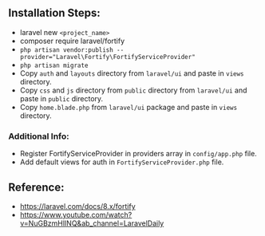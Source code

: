 ## Installation Steps:
- laravel new `<project_name>`
- composer require laravel/fortify
- `php artisan vendor:publish --provider="Laravel\Fortify\FortifyServiceProvider"`
- `php artisan migrate`
- Copy `auth` and `layouts` directory from `laravel/ui` and paste in `views` directory.
- Copy `css` and `js` directory from `public` directory from `laravel/ui` and paste in `public` directory.
- Copy `home.blade.php` from `laravel/ui` package and paste in `views` directory.


### Additional Info:
- Register FortifyServiceProvider in providers array in `config/app.php` file.
- Add default views for auth in `FortifyServiceProvider.php` file.







## Reference:
- https://laravel.com/docs/8.x/fortify
- https://www.youtube.com/watch?v=NuGBzmHlINQ&ab_channel=LaravelDaily
